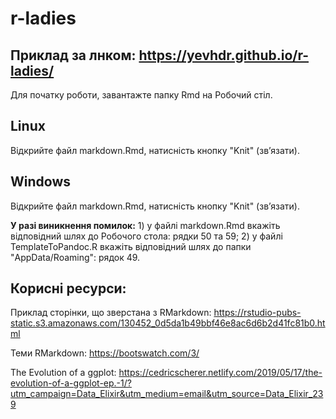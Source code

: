 # r-ladies

## Приклад за лнком: https://yevhdr.github.io/r-ladies/


Для початку роботи, завантажте папку Rmd на Робочий стіл.

## Linux
Відкрийте файл markdown.Rmd, натисність кнопку "Knit" (звʼязати).

## Windows
Відкрийте файл markdown.Rmd, натисність кнопку "Knit" (звʼязати).

**У разі виникнення помилок:**
    1) у файлі markdown.Rmd вкажіть відповідний шлях до Робочого стола: рядки 50 та 59;
    2) у файлі TemplateToPandoc.R вкажіть відповідний шлях до папки "AppData/Roaming": рядок 49.



## Корисні ресурси:
Приклад сторінки, що зверстана з RMarkdown: https://rstudio-pubs-static.s3.amazonaws.com/130452_0d5da1b49bbf46e8ac6d6b2d41fc81b0.html

Теми RMarkdown: https://bootswatch.com/3/

The Evolution of a ggplot: https://cedricscherer.netlify.com/2019/05/17/the-evolution-of-a-ggplot-ep.-1/?utm_campaign=Data_Elixir&utm_medium=email&utm_source=Data_Elixir_239

